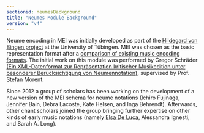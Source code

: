 ```yaml
---
sectionid: neumesBackground
title: "Neumes Module Background"
version: "v4"
---
```


Neume encoding in MEI was initially developed as part of the [Hildegard von Bingen project](https://www.dimused.uni-tuebingen.de/tuebingen_e.php) at the University of Tübingen. MEI was chosen as the basic representation format after a [comparison of existing music encoding formats](http://www.dimused.uni-tuebingen.de/tuebingen_phase1_e.php). The initial work on this module was performed by Gregor Schräder [(Ein XML-Datenformat zur Repräsentation kritischer Musikedition unter besonderer Berücksichtigung von Neumennotation)](http://www.dimused.uni-tuebingen.de/downloads/studienarbeit.pdf), supervised by Prof. Stefan Morent.

Since 2012 a group of scholars has been working on the development of a new version of the MEI schema for neume notations (Ichiro Fujinaga, Jennifer Bain, Debra Lacoste, Kate Helsen, and Inga Behrendt). Afterwards, other chant scholars joined the group bringing further expertise on other kinds of early music notations (namely [Elsa De Luca](https://sites.google.com/fcsh.unl.pt/elsadeluca/), Alessandra Ignesti, and Sarah A. Long). 
